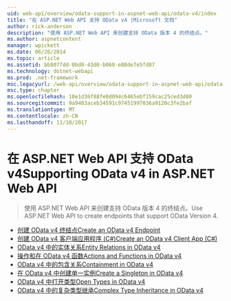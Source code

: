 ```yaml
---
uid: web-api/overview/odata-support-in-aspnet-web-api/odata-v4/index
title: "在 ASP.NET Web API 支持 OData v4 |Microsoft 文档"
author: rick-anderson
description: "使用 ASP.NET Web API 来创建支持 OData 版本 4 的终结点。"
ms.author: aspnetcontent
manager: wpickett
ms.date: 06/26/2014
ms.topic: article
ms.assetid: bb807fdd-0bd8-43d0-b068-e88de7e5fd87
ms.technology: dotnet-webapi
ms.prod: .net-framework
msc.legacyurl: /web-api/overview/odata-support-in-aspnet-web-api/odata-v4
msc.type: chapter
ms.openlocfilehash: 10e1d36f88fe0d094c6465ebf159cac25ced3d80
ms.sourcegitcommit: 9a9483aceb34591c97451997036a9120c3fe2baf
ms.translationtype: MT
ms.contentlocale: zh-CN
ms.lasthandoff: 11/10/2017
---
```

<a name="supporting-odata-v4-in-aspnet-web-api"></a><span data-ttu-id="da868-103">在 ASP.NET Web API 支持 OData v4</span><span class="sxs-lookup"><span data-stu-id="da868-103">Supporting OData v4 in ASP.NET Web API</span></span>
====================
> <span data-ttu-id="da868-104">使用 ASP.NET Web API 来创建支持 OData 版本 4 的终结点。</span><span class="sxs-lookup"><span data-stu-id="da868-104">Use ASP.NET Web API to create endpoints that support OData Version 4.</span></span>


- [<span data-ttu-id="da868-105">创建 OData v4 终结点</span><span class="sxs-lookup"><span data-stu-id="da868-105">Create an OData v4 Endpoint</span></span>](create-an-odata-v4-endpoint.md)
- [<span data-ttu-id="da868-106">创建 OData v4 客户端应用程序 (C#)</span><span class="sxs-lookup"><span data-stu-id="da868-106">Create an OData v4 Client App (C#)</span></span>](create-an-odata-v4-client-app.md)
- [<span data-ttu-id="da868-107">OData v4 中的实体关系</span><span class="sxs-lookup"><span data-stu-id="da868-107">Entity Relations in OData v4</span></span>](entity-relations-in-odata-v4.md)
- [<span data-ttu-id="da868-108">操作和在 OData v4 函数</span><span class="sxs-lookup"><span data-stu-id="da868-108">Actions and Functions in OData v4</span></span>](odata-actions-and-functions.md)
- [<span data-ttu-id="da868-109">OData v4 中的包含关系</span><span class="sxs-lookup"><span data-stu-id="da868-109">Containment in OData v4</span></span>](odata-containment-in-web-api-22.md)
- [<span data-ttu-id="da868-110">在 OData v4 中创建单一实例</span><span class="sxs-lookup"><span data-stu-id="da868-110">Create a Singleton in OData v4</span></span>](using-a-singleton-in-an-odata-endpoint-in-web-api-22.md)
- [<span data-ttu-id="da868-111">OData v4 中打开类型</span><span class="sxs-lookup"><span data-stu-id="da868-111">Open Types in OData v4</span></span>](use-open-types-in-odata-v4.md)
- [<span data-ttu-id="da868-112">OData v4 中的复杂类型继承</span><span class="sxs-lookup"><span data-stu-id="da868-112">Complex Type Inheritance in OData v4</span></span>](complex-type-inheritance-in-odata-v4.md)
